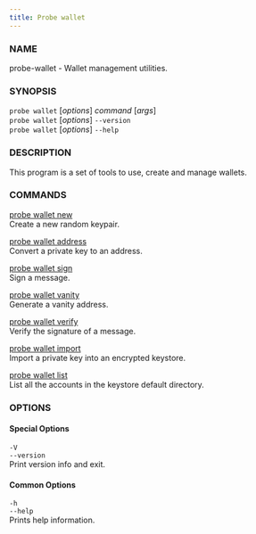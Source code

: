 ```yaml
---
title: Probe wallet
---
```


### NAME

probe-wallet - Wallet management utilities.

### SYNOPSIS

`probe wallet` [*options*] _command_ [*args*]  
`probe wallet` [*options*] `--version`  
`probe wallet` [*options*] `--help`

### DESCRIPTION

This program is a set of tools to use, create and manage wallets.

### COMMANDS

[probe wallet new](./probe-wallet-new.md)  
Create a new random keypair.

[probe wallet address](./probe-wallet-address.md)  
Convert a private key to an address.

[probe wallet sign](./probe-wallet-sign.md)  
Sign a message.

[probe wallet vanity](./probe-wallet-vanity.md)  
Generate a vanity address.

[probe wallet verify](./probe-wallet-verify.md)  
Verify the signature of a message.

[probe wallet import](./probe-wallet-import.md)  
Import a private key into an encrypted keystore.

[probe wallet list](./probe-wallet-list.md)  
List all the accounts in the keystore default directory.

### OPTIONS

#### Special Options

`-V`  
`--version`  
Print version info and exit.

#### Common Options

`-h`  
`--help`  
Prints help information.

